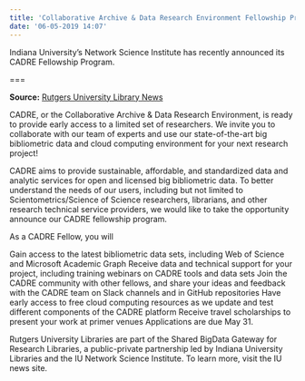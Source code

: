 ```yaml
---
title: 'Collaborative Archive & Data Research Environment Fellowship Program Announced by IU'
date: '06-05-2019 14:07'
---
```


Indiana University’s Network Science Institute has recently announced its CADRE Fellowship Program.

===

**Source:** [Rutgers University Library News](https://www.libraries.rutgers.edu/news/collaborative-archive-data-research-environment-fellowship-program-announced-iu)

CADRE, or the Collaborative Archive & Data Research Environment, is ready to provide early access to a limited set of researchers. We invite you to collaborate with our team of experts and use our state-of-the-art big bibliometric data and cloud computing environment for your next research project!

CADRE aims to provide sustainable, affordable, and standardized data and analytic services for open and licensed big bibliometric data. To better understand the needs of our users, including but not limited to Scientometrics/Science of Science researchers, librarians, and other research technical service providers, we would like to take the opportunity announce our CADRE fellowship program.

As a CADRE Fellow, you will

Gain access to the latest bibliometric data sets, including Web of Science and Microsoft Academic Graph
Receive data and technical support for your project, including training webinars on CADRE tools and data sets
Join the CADRE community with other fellows, and share your ideas and feedback with the CADRE team on Slack channels and in GitHub repositories
Have early access to free cloud computing resources as we update and test different components of the CADRE platform
Receive travel scholarships to present your work at primer venues
Applications are due May 31.

Rutgers University Libraries are part of the Shared BigData Gateway for Research Libraries, a public-private partnership led by Indiana University Libraries and the IU Network Science Institute. To learn more, visit the IU news site.

